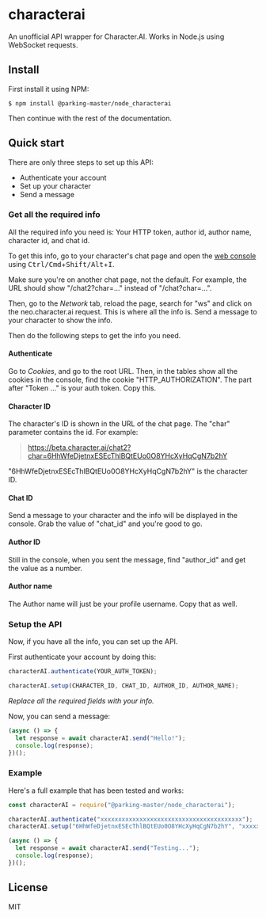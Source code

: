# characterai
An unofficial API wrapper for Character.AI. Works in Node.js using WebSocket requests.

## Install
First install it using NPM:
```
$ npm install @parking-master/node_characterai
```

Then continue with the rest of the documentation.

## Quick start
There are only three steps to set up this API:
- Authenticate your account
- Set up your character
- Send a message

### Get all the required info
All the required info you need is: Your HTTP token, author id, author name, character id, and chat id.

To get this info, go to your character's chat page and open the [web console](https://screenful.com/guide/how-to/how-to-open-the-browser-developer-console) using <kbd>Ctrl/Cmd</kbd>+<kbd>Shift/Alt</kbd>+<kbd>I</kbd>.

Make sure you're on another chat page, not the default. For example, the URL should show "/chat2?char=..." instead of "/chat?char=...".

Then, go to the _Network_ tab, reload the page, search for "ws" and click on the neo.character.ai request. This is where all the info is. Send a message to your character to show the info.

Then do the following steps to get the info you need.

#### Authenticate
Go to _Cookies_, and go to the root URL. Then, in the tables show all the cookies in the console, find the cookie "HTTP_AUTHORIZATION". The part after "Token ..." is your auth token. Copy this.

#### Character ID
The character's ID is shown in the URL of the chat page. The "char" parameter contains the id. For example:
> https://beta.character.ai/chat2?char=6HhWfeDjetnxESEcThlBQtEUo0O8YHcXyHqCgN7b2hY

"6HhWfeDjetnxESEcThlBQtEUo0O8YHcXyHqCgN7b2hY" is the character ID.

#### Chat ID
Send a message to your character and the info will be displayed in the console. Grab the value of "chat_id" and you're good to go.

#### Author ID
Still in the console, when you sent the message, find "author_id" and get the value as a number.

#### Author name
The Author name will just be your profile username. Copy that as well.

### Setup the API
Now, if you have all the info, you can set up the API.

First authenticate your account by doing this:
```javascript
characterAI.authenticate(YOUR_AUTH_TOKEN);
```

```javascript
characterAI.setup(CHARACTER_ID, CHAT_ID, AUTHOR_ID, AUTHOR_NAME);
```

_Replace all the required fields with your info._

Now, you can send a message:
```javascript
(async () => {
  let response = await characterAI.send("Hello!");
  console.log(response);
})();
```

### Example
Here's a full example that has been tested and works:
```javascript
const characterAI = require("@parking-master/node_characterai");

characterAI.authenticate("xxxxxxxxxxxxxxxxxxxxxxxxxxxxxxxxxxxxxxxx");
characterAI.setup("6HhWfeDjetnxESEcThlBQtEUo0O8YHcXyHqCgN7b2hY", "xxxxxxxx-xxxx-xxxx-xxxx-xxxxxxxxxxxx", 18378286, "myname123");

(async () => {
  let response = await characterAI.send("Testing...");
  console.log(response);
})();
```

## License
MIT
